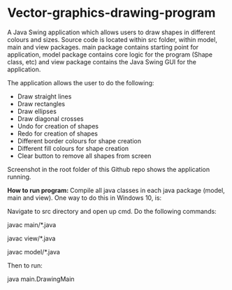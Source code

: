 # Vector-graphics-drawing-program
A Java Swing application which allows users to draw shapes in different colours and sizes. Source code is located within src folder, within model, main and view packages. main package contains starting point for application, model package contains core logic for the program (Shape class, etc) and view package contains the Java Swing GUI for the application.

The application allows the user to do the following:
 - Draw straight lines
 - Draw rectangles
 - Draw ellipses
 - Draw diagonal crosses
 - Undo for creation of shapes
 - Redo for creation of shapes
 - Different border colours for shape creation
 - Different fill colours for shape creation
 - Clear button to remove all shapes from screen

Screenshot in the root folder of this Github repo shows the application running.

<b> How to run program: </b> 
Compile all java classes in each java package (model, main and view). One way to do this in Windows 10, is: 

Navigate to src directory and open up cmd. Do the following commands:

javac main/*.java

javac view/*.java

javac model/*.java


Then to run:

java main.DrawingMain
